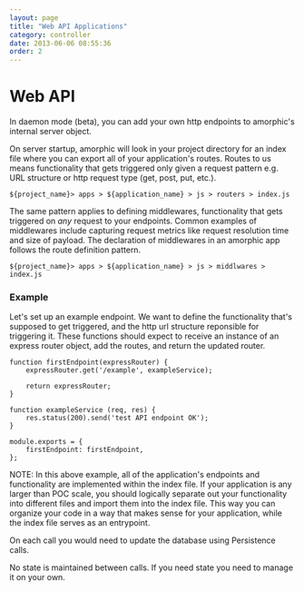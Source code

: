 ```yaml
---
layout: page
title: "Web API Applications"
category: controller
date: 2013-06-06 08:55:36
order: 2
---
```


# Web API

In daemon mode (beta), you can add your own http endpoints to amorphic's internal server object.

On server startup, amorphic will look in your project directory
for an index file where you can export all of your application's routes. Routes to us
means functionality that gets triggered only given a request pattern
e.g. URL structure or http request type (get, post, put, etc.).

    ${project_name}> apps > ${application_name} > js > routers > index.js

The same pattern applies to defining middlewares, functionality that gets triggered on _any_
request to your endpoints. Common examples of middlewares include capturing request metrics like request
 resolution time and size of payload. The declaration of middlewares in an amorphic app follows the
 route definition pattern.

    ${project_name}> apps > ${application_name} > js > middlwares > index.js

### Example

 Let's set up an example endpoint. We want to define the functionality that's supposed to get triggered,
 and the http url structure reponsible for triggering it. These functions should expect to receive an instance of an
express router object, add the routes, and return the updated router.

    function firstEndpoint(expressRouter) {
        expressRouter.get('/example', exampleService);

        return expressRouter;
    }

    function exampleService (req, res) {
        res.status(200).send('test API endpoint OK');
    }

    module.exports = {
        firstEndpoint: firstEndpoint,
    };

NOTE: In this above example, all of the application's endpoints and functionality
 are implemented within the index file. If your application is any larger than POC scale, you should
logically separate out your functionality into different files and import them
into the index file. This way you can organize your code in a way that makes sense
for your application, while the index file serves as an entrypoint.

On each call you would need to update the database using Persistence calls.

No state is maintained between calls. If you need state you need to manage it on your own.